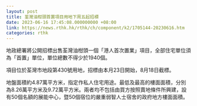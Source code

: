 ```yaml
---
layout: post
title: 荃灣油柑頭首置項目用地下周五起招標
date: 2023-06-16 17:45:08.000000000 +08:00
link: https://news.rthk.hk/rthk/ch/component/k2/1705144-20230616.htm
categories: rthk
---
```


地政總署將公開招標出售荃灣油柑頭一個「港人首次置業」項目，全部住宅單位須為「首置」單位，單位總數不得少於1940個。

項目位於荃灣市地段第430號用地，招標由本月23日開始，8月18日截標。

地盤面積約4.87萬平方米，指定作私人住宅用途。最低及最高的樓面面積，分別為8.26萬平方米及9.72萬平方米。兩者均不包括由買方按照賣地條件所興建，設有50個名額的展能中心，暨50個宿位的嚴重弱智人士宿舍的政府地方樓面面積。
